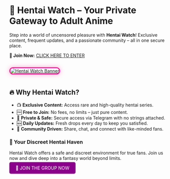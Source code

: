 <h1>🔞 Hentai Watch – Your Private Gateway to Adult Anime</h1>
<p>Step into a world of uncensored pleasure with <strong>Hentai Watch</strong>! Exclusive content, frequent updates, and a passionate community – all in one secure place.</p>

<p><strong>🚀 Join Now:</strong> <a href="https://t.me/+E3mfn_6_0PAyZjM0" target="_blank">CLICK HERE TO ENTER</a></p>

<a href="https://t.me/+E3mfn_6_0PAyZjM0" title="Hentai Watch Telegram Group" target="_blank">
  <img src="https://i.ibb.co/B5ykVkfg/photo-2025-06-08-23-32-40.jpg" 
       alt="Hentai Watch Banner" 
       style="max-width:90%; border:3px solid #FF1493; border-radius:15px; box-shadow:0 0 15px rgba(255, 20, 147, 0.4); margin:15px 0;">
</a>

<h2>🔥 Why Hentai Watch?</h2>
<ul>
  <li>📺 <strong>Exclusive Content:</strong> Access rare and high-quality hentai series.</li>
  <li>🆓 <strong>Free to Join:</strong> No fees, no limits – just pure content.</li>
  <li>🔐 <strong>Private & Safe:</strong> Secure access via Telegram with no strings attached.</li>
  <li>🆕 <strong>Daily Updates:</strong> Fresh drops every day to keep you satisfied.</li>
  <li>👥 <strong>Community Driven:</strong> Share, chat, and connect with like-minded fans.</li>
</ul>

<h3>💌 Your Discreet Hentai Haven</h3>
<p>Hentai Watch offers a safe and discreet environment for true fans. Join us now and dive deep into a fantasy world beyond limits.</p>

<p><a href="https://t.me/+E3mfn_6_0PAyZjM0" style="background:#8B008B;color:white;padding:10px 20px;border-radius:5px;text-decoration:none;">🔗 JOIN THE GROUP NOW</a></p>
